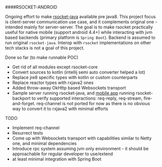 ####RSOCKET-ANDROID

Ongoing effort to make [rsocket-java](https://github.com/rsocket/rsocket-java) available pre java8. This project focus is client-server communication use case, and it complements original one - intended 
mainly for server-server. The goal is to make rsocket practically useful for native mobile (support android 4.4+) while interacting with jvm based backends (primary platform is `Spring Boot`). Backend is assumed to run original `rsocket-java`.  Interop with `rsocket` implementations on other tech stacks is not a goal of this project.
   
   
   Done so far (to make runnable POC)
   
   * Get rid of all modules except rsocket-core
   * Convert sources to kotlin (intellij semi auto converter helped a lot)
   * Replace jre8 specific types with kotlin or custom counterparts
   * Replace reactor types with rxjava2 ones
   * Added throw-away OkHttp based Websockets transport
   * Sample server running rsocket-java, and [mobile app](https://github.com/mostroverkhov/rsocket-backport-demo) running rsocket-backport to verify supported interactions: 
     req-reply, req-stream, fire-and-forget. req-channel is not ported for now as there is no obvious way to convert it 
     to rxjava2 with minimal efforts
       
   TODO
   
   * Implement req-channel
   * Resurrect tests
   * Come up with Websockets transport with capabilities similar to Netty one, and minimal dependencies
   * Introduce rpc system assuming jvm only environment - it should be approachable for regular developer to use/extend 
   * at least minimal integration with Spring Boot    
